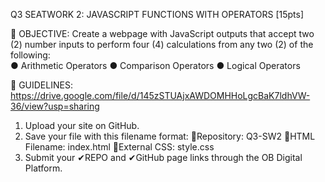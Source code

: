 Q3 SEATWORK 2: JAVASCRIPT FUNCTIONS WITH OPERATORS [15pts]

🎯 OBJECTIVE: Create a webpage with JavaScript outputs that accept two (2) number inputs to perform four (4) calculations from any two (2) of the following:  
● Arithmetic Operators 
● Comparison Operators 
● Logical Operators

📁 GUIDELINES:  https://drive.google.com/file/d/145zSTUAjxAWDOMHHoLgcBaK7ldhVW-36/view?usp=sharing 

1. Upload your site on GitHub.
2. Save your file with this filename format:
      💜Repository: Q3-SW2
      💜HTML Filename: index.html
      💜External CSS: style.css
3. Submit your ✔REPO and ✔GitHub page links through the OB Digital Platform.

